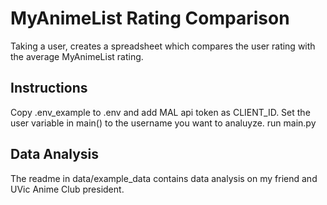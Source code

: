 # MyAnimeList Rating Comparison
Taking a user, creates a spreadsheet which compares the user rating with the average MyAnimeList rating.

## Instructions
Copy .env_example to .env and add MAL api token as CLIENT_ID.
Set the user variable in main() to the username you want to analuyze.
run main.py

## Data Analysis
The readme in data/example_data contains data analysis on my friend and UVic Anime Club president.